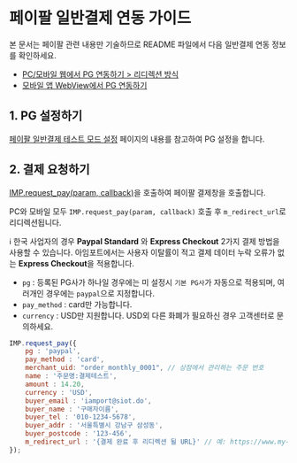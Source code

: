 # 페이팔 일반결제 연동 가이드

본 문서는 페이팔 관련 내용만 기술하므로 README 파일에서 다음 일반결제 연동 정보를 확인하세요.

- [PC/모바일 웹에서 PG 연동하기 > 리디렉션 방식](../README.md#redirect)
- [모바일 앱 WebView에서 PG 연동하기](../README.md#webview)

## 1. PG 설정하기

<a href="https://guide.iamport.kr/458b899c-1058-4055-8b73-a171b5354c2e" target="_blank">페이팔 일반결제 테스트 모드 설정</a> 페이지의 내용를 참고하여 PG 설정을 합니다.

## 2. 결제 요청하기

[IMP.request_pay(param, callback)](https://docs.iamport.kr/sdk/javascript-sdk#request_pay)을 호출하여 페이팔 결제창을 호출합니다.

PC와 모바일 모두 `IMP.request_pay(param, callback)` 호출 후 `m_redirect_url`로 리디렉션됩니다. 

ℹ️ 한국 사업자의 경우 **Paypal Standard** 와 **Express Checkout** 2가지 결제 방법을 사용할 수 있습니다. 아임포트에서는 사용자 이탈률이 적고 결제 데이터 누락 오류가 없는 **Express Checkout**을 적용합니다.

- `pg` : 등록된 PG사가 하나일 경우에는 미 설정시 `기본 PG사`가 자동으로 적용되며, 여러개인 경우에는 `paypal`으로 지정합니다.
- `pay_method` : card만 가능합니다.
- `currency` : USD만 지원합니다. USD외 다른 화폐가 필요하신 경우 고객센터로 문의하세요.

```javascript
IMP.request_pay({
    pg : 'paypal',
    pay_method : 'card',
    merchant_uid: "order_monthly_0001", // 상점에서 관리하는 주문 번호
    name : '주문명:결제테스트',
    amount : 14.20,
    currency : 'USD',
    buyer_email : 'iamport@siot.do',
    buyer_name : '구매자이름',
    buyer_tel : '010-1234-5678',
    buyer_addr : '서울특별시 강남구 삼성동',
    buyer_postcode : '123-456',
    m_redirect_url : '{결제 완료 후 리디렉션 될 URL}' // 예: https://www.my-service.com/payments/complete/mobile
});
```

 
